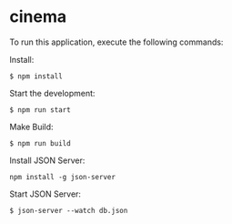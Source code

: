 # cinema
To run this application, execute the following commands:

Install:
```
$ npm install
```
Start the development:
```
$ npm run start
```  
Make Build:
```
$ npm run build
```
Install JSON Server:
```
npm install -g json-server
```
Start JSON Server:
```
$ json-server --watch db.json
```
